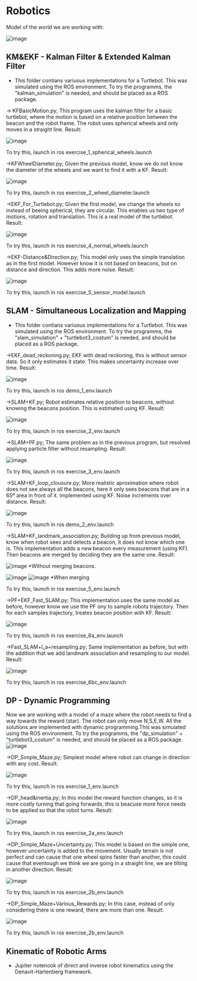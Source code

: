 # Robotics

Model of the world we are working with:

![image](https://user-images.githubusercontent.com/99536660/202528461-c61f9254-3cf0-4c8e-8463-33859ee24ac4.png)

## KM&EKF - Kalman Filter & Extended Kalman Filter
  - This folder contians variuous implementations for a Turtlebot. This was simulated using the ROS environment. To try the programms, the "kalman_simulation" is needed, and should be placed as a ROS package. 
  
  -> KFBasicMotion.py; This program uses the kalman filter for a basic turtlebot, where the motion is based on a relative position between the beacon and the robot frame. The robot uses spherical wheels and only moves in a straight line. 
  Result:
  
  ![image](https://user-images.githubusercontent.com/99536660/201900900-33fc0947-1843-4637-9936-a747b2d222b0.png)
  
  To try this, launch in ros exercise_1_spherical_wheels.launch
  
  ->KFWheelDiameter.py; Given the previous model, know we do not know the diameter of the wheels and we want to find it with a KF.
  Result:
  
  ![image](https://user-images.githubusercontent.com/99536660/201904145-77c56236-2b68-41ff-acc7-a0bc2833b4a5.png)

  To try this, launch in ros exercise_2_wheel_diameter.launch
  
  ->EKF_For_Turtlebot.py; Given the first model, we change the wheels so instead of beeing spherical, they are circular. This enables us two type of motions, rotation and translation. This is a real model of the turtlebot.
  Result:  
  
  ![image](https://user-images.githubusercontent.com/99536660/201904651-cafa17ba-c6f7-4073-8f82-1086f5ad4e05.png)

  To try this, launch in ros exercise_4_normal_wheels.launch
  
  ->EKF-Distance&Direction.py; This model only uses the simple translation as in the first model. However know it is not based on beacons, but on distance and direction. This adds more noise.
  Result:
  
  ![image](https://user-images.githubusercontent.com/99536660/201904945-eb1d8816-21ed-4413-9097-69447a14329e.png)

  To try this, launch in ros exercise_5_sensor_model.launch

## SLAM - Simultaneous Localization and Mapping
  - This folder contians variuous implementations for a Turtlebot. This was simulated using the ROS environment. To try the programms, the "slam_simulation" + "turtlebot3_costum" is needed, and should be placed as a ROS package. 
  
  ->EKF_dead_reckoning.py; EKF with dead reckoning, this is without sensor data. So it only estimates it state. This makes uncertainty increase over time. 
  Result:
  
  ![image](https://user-images.githubusercontent.com/99536660/202521722-825560e9-7bec-4622-91f8-e7e67152062b.png)
  
  To try this, launch in ros demo_1_env.launch
  
  ->SLAM+KF.py; Robot estimates relative position to beacons, without knowing the beacons position. This is estimated using KF.
  Result:
  
  ![image](https://user-images.githubusercontent.com/99536660/202522673-24c726e5-dad1-43c9-bf24-573b912932ff.png)
  
  To try this, launch in ros exercise_2_env.launch
  
  ->SLAM+PF.py; The same problem as in the  previous program, but resolved applying particle filter without resampling. 
  Result:
  
  ![image](https://user-images.githubusercontent.com/99536660/202523262-2f6ec6f2-1915-4af4-8c93-7eb4147fee14.png)

  To try this, launch in ros exercise_3_env.launch
  
  ->SLAM+KF_loop_clousure.py; More realistic aproximation where robot does not see always all the beacons, here it only sees beacons that are in a 65º area in front of it. Implemented using KF. Noise increments over distance. 
  Result:
  
  ![image](https://user-images.githubusercontent.com/99536660/202523986-97046b35-375c-4163-b996-6b4cad7b8a3e.png)

  To try this, launch in ros demo_2_env.launch
  
  ->SLAM+KF_landmark_association.py; Building up from previous model, know when robot sees and detects a beacon, it does not know which one is. This implementation adds a new beacon every measurement (using KF). Then beacons are merged by deciding they are the same one.
  Result:
  
  ![image](https://user-images.githubusercontent.com/99536660/202525076-ecf5a731-a948-4c1e-967d-4a6a12be7961.png) *Without merging beacons.
  
  ![image](https://user-images.githubusercontent.com/99536660/202529009-0288c345-9935-4901-a659-aac0af3f8b0b.png)
  ![image](https://user-images.githubusercontent.com/99536660/202529097-b49e3735-4892-49d5-9918-eb9d1cb6eb12.png)
  *When merging
  
  To try this, launch in ros exercise_5_env.launch
  
  ->PF+EKF_Fast_SLAM.py; This implementation uses the same model as before, however know we use the PF ony to sample robots trajectory. Then for each samples trajectory, treates beacon position with KF.
  Result:
  
  ![image](https://user-images.githubusercontent.com/99536660/202528283-c1993c4f-f4a4-4e17-bc94-3ed62f37f953.png)
  
  To try this, launch in ros exercise_6a_env.launch
  
  ->Fast_SLAM+l_a+resampling.py; Same implementation as before, but with the addition that we add landmark association and resampling to our model.
  Result:
  
  ![image](https://user-images.githubusercontent.com/99536660/202527360-e8731496-427d-4b73-8653-6e6b165e7f0c.png)
  
  To try this, launch in ros exercise_6bc_env.launch
  
  ## DP - Dynamic Programming 
  
  Now we are working with a model of a maze where the robot needs to find a way towards the reward (star). The robot can only move N,S,E,W. All the solutions are implemented with dynamic programming.This was simulated using the ROS environment. To try the programms, the "dp_simulation" + "turtlebot3_costum" is needed, and should be placed as a ROS package.
  ![image](https://user-images.githubusercontent.com/99536660/202760181-95d9ccf6-8463-459f-a0b4-3e969c9ec72f.png)
  
  ->DP_Simple_Maze.py; Simplest model where robot can change in direction with any cost.
  Result:
  
  ![image](https://user-images.githubusercontent.com/99536660/202760963-89155cca-4c2e-4f7f-bf96-798f483b5cb0.png)

  To try this, launch in ros exercise_1_env.launch

  ->DP_head&inertia.py; In this model the reward function changes, so it is more costly turning that going forwards, this is beacuse more force needs to be applied so that the robot turns. 
  Result:
  
  ![image](https://user-images.githubusercontent.com/99536660/202761581-3d1e9a8b-5fd8-4721-af52-6def534cb40e.png)

  To try this, launch in ros exercise_2a_env.launch

  ->DP_Simple_Maze+Uncertainty.py; This model is based on the simple one, however uncertainty is added to the movement. Usually terrain is not perfect and can cause that one wheel spins faster than another, this could cause that eventough we think we are going in a straight line, we are tilting in another direction.
  Result:
  
  ![image](https://user-images.githubusercontent.com/99536660/202762237-ca4e1f7a-aa7b-475d-a961-d0dafda4bab6.png)

  To try this, launch in ros exercise_2b_env.launch

  ->DP_Simple_Maze+Various_Rewards.py; In this case, instead of only considering there is one reward, there are more than one.
  Result:
  
  ![image](https://user-images.githubusercontent.com/99536660/202762551-0f092151-39a5-4ac3-943d-d84e6ac038e2.png)

  To try this, launch in ros exercise_2b_env.launch

  ## Kinematic of Robotic Arms 
  - Jupiter notenook of direct and inverse robot kinematics using the Denavit-Hartenberg framework. 
